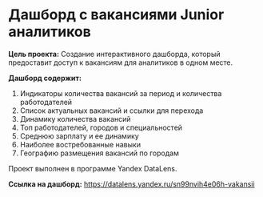 # Дашборд с вакансиями Junior аналитиков

**Цель проекта:**
Создание интерактивного дашборда, который предоставит доступ к вакансиям для аналитиков в одном месте.

**Дашборд содержит:**
1) Индикаторы количества вакансий за период и количества работодателей
2) Список актуальных вакансий и ссылки для перехода
3) Динамику количества вакансий
4) Топ работодателей, городов и специальностей
5) Среднюю зарплату и ее динамику
6) Наиболее востребованные навыки
7) Географию размещения вакансий по городам

Проект выполнен в программе Yandex DataLens.

**Ссылка на дашборд:** https://datalens.yandex.ru/sn99nvih4e06h-vakansii
